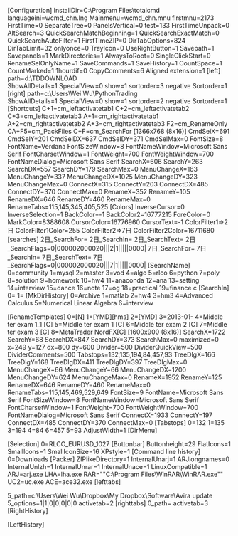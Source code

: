 [Configuration]
InstallDir=C:\Program Files\totalcmd
languageini=wcmd_chn.lng
Mainmenu=wcmd_chn.mnu
firstmnu=2173
FirstTime=0
SeparateTree=0
PanelsVertical=0
test=133
FirstTimeUnpack=0
AltSearch=3
QuickSearchMatchBeginning=1
QuickSearchExactMatch=0
QuickSearchAutoFilter=1
FirstTimeZIP=0
DirTabOptions=824
DirTabLimit=32
onlyonce=0
TrayIcon=0
UseRightButton=1
Savepath=1
Savepanels=1
MarkDirectories=1
AlwaysToRoot=0
SingleClickStart=0
RenameSelOnlyName=1
SaveCommands=1
SaveHistory=1
CountSpace=1
CountMarked=1
1hourdif=0
CopyComments=6
Aligned extension=1
[left]
path=d:\TDDOWNLOAD\
ShowAllDetails=1
SpecialView=0
show=1
sortorder=3
negative Sortorder=1
[right]
path=c:\Users\Wei Wu\PythonTrading\
ShowAllDetails=1
SpecialView=0
show=1
sortorder=2
negative Sortorder=1
[Shortcuts]
C+1=cm_leftactivatetab1
C+2=cm_leftactivatetab2
C+3=cm_leftactivatetab3
A+1=cm_rightactivatetab1
A+2=cm_rightactivatetab2
A+3=cm_rightactivatetab3
F2=cm_RenameOnly
CA+F5=cm_PackFiles
C+F=cm_SearchFor
[1366x768 (8x16)]
CmdSelX=691
CmdSelY=201
CmdSelDX=637
CmdSelDY=371
CmdSelMax=0
FontSize=8
FontName=Verdana
FontSizeWindow=8
FontNameWindow=Microsoft Sans Serif
FontCharsetWindow=1
FontWeight=700
FontWeightWindow=700
FontNameDialog=Microsoft Sans Serif
SearchX=606
SearchY=263
SearchDX=557
SearchDY=179
SearchMax=0
MenuChangeX=163
MenuChangeY=337
MenuChangeDX=1025
MenuChangeDY=323
MenuChangeMax=0
ConnectX=315
ConnectY=203
ConnectDX=485
ConnectDY=370
ConnectMax=0
RenameX=352
RenameY=105
RenameDX=646
RenameDY=460
RenameMax=0
RenameTabs=115,145,345,405,525
[Colors]
InverseCursor=0
InverseSelection=1
BackColor=-1
BackColor2=16777215
ForeColor=0
MarkColor=8388608
CursorColor=16776960
CursorText=-1
ColorFilter1=>2日
ColorFilter1Color=255
ColorFilter2=>7日
ColorFilter2Color=16711680
[searches]
2日_SearchFor=
2日_SearchIn=
2日_SearchText=
2日_SearchFlags=0|000002000020|||2|1|||||0000|
7日_SearchFor=
7日_SearchIn=
7日_SearchText=
7日_SearchFlags=0|000002000020|||7|1|||||0000|
[SearchName]
0=community
1=mysql
2=master
3=vod
4=algo
5=rlco
6=python
7=poly
8=solution
9=homework
10=hw4
11=anaconda
12=ana
13=setting
14=interview
15=dance
16=note
17=og
18=practical
19=finance c
[SearchIn]
0=
1=
[MkDirHistory]
0=Archive
1=matlab
2=hw4
3=hm3
4=Advanced Calculus
5=Numerical Linear Algebra
6=interview

[RenameTemplates]
0=[N]
1=[YMD][hms]
2=[YMD]
3=2013-01-
4=Middle ter exam 1_1 [C]
5=Middle ter exam 1 [C]
6=Middle ter exam 2 [C]
7=Middle ter exam 3 [C]
8=MetaTrader NordFX[C]
[1600x900 (8x16)]
SearchX=1722
SearchY=68
SearchDX=847
SearchDY=373
SearchMax=0
maximized=0
x=249
y=127
dx=800
dy=600
Divider=500
DividerQuickView=500
DividerComments=500
Tabstops=132,135,194,84,457,93
TreeDlgX=166
TreeDlgY=168
TreeDlgDX=411
TreeDlgDY=397
TreeDlgMax=0
MenuChangeX=66
MenuChangeY=66
MenuChangeDX=1200
MenuChangeDY=624
MenuChangeMax=0
RenameX=1952
RenameY=125
RenameDX=646
RenameDY=460
RenameMax=0
RenameTabs=115,145,469,529,649
FontSize=9
FontName=Microsoft Sans Serif
FontSizeWindow=8
FontNameWindow=Microsoft Sans Serif
FontCharsetWindow=1
FontWeight=700
FontWeightWindow=700
FontNameDialog=Microsoft Sans Serif
ConnectX=1933
ConnectY=197
ConnectDX=485
ConnectDY=370
ConnectMax=0
[Tabstops]
0=132
1=135
3=194
4=84
6=457
5=93
AdjustWidth=1
[DirMenu]

[Selection]
0=RLCO_EURUSD_1027
[Buttonbar]
Buttonheight=29
FlatIcons=1
SmallIcons=1
SmallIconSize=16
XPstyle=1
[Command line history]
0=Downloads
[Packer]
ZIPlikeDirectory=1
InternalUnarj=1
ARJlongnames=0
InternalUnlzh=1
InternalUnrar=1
InternalUnace=1
LinuxCompatible=1
ARJ=arj.exe
LHA=lha.exe
RAR=""C:\Program Files\WinRAR\WinRAR.exe""
UC2=uc.exe
ACE=ace32.exe
[lefttabs]

5_path=c:\Users\Wei Wu\Dropbox\My Dropbox\Software\Avira update\
5_options=1|1|0|0|0|0|0
activetab=2
[righttabs]
0_path=
activetab=3
[RightHistory]

[LeftHistory]
